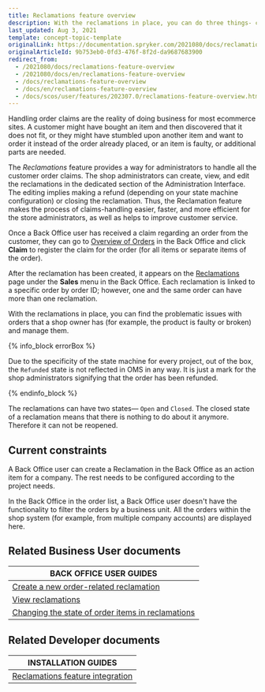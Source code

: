 ```yaml
---
title: Reclamations feature overview
description: With the reclamations in place, you can do three things- create a new connected order, return money paid for the order, or close the reclamation.
last_updated: Aug 3, 2021
template: concept-topic-template
originalLink: https://documentation.spryker.com/2021080/docs/reclamations-feature-overview
originalArticleId: 9b753eb0-0fd3-476f-8f2d-da9687683900
redirect_from:
  - /2021080/docs/reclamations-feature-overview
  - /2021080/docs/en/reclamations-feature-overview
  - /docs/reclamations-feature-overview
  - /docs/en/reclamations-feature-overview
  - /docs/scos/user/features/202307.0/reclamations-feature-overview.html
---
```


Handling order claims are the reality of doing business for most ecommerce sites. A customer might have bought an item and then discovered that it does not fit, or they might have stumbled upon another item and want to order it instead of the order already placed, or an item is faulty, or additional parts are needed.

The _Reclamations_ feature provides a way for administrators to handle all the customer order claims. The shop administrators can create, view, and edit the reclamations in the dedicated section of the Administration Interface. The editing implies making a refund (depending on your state machine configuration) or closing the reclamation. Thus, the Reclamation feature makes the process of claims-handling easier, faster, and more efficient for the store administrators, as well as helps to improve customer service.

Once a Back Office user has received a claim regarding an order from the customer, they can go to [Overview of Orders](/docs/pbc/all/order-management-system/{{page.version}}/base-shop/manage-in-the-back-office/reclamations/create-reclamations.html) in the Back Office and click **Claim** to register the claim for the order (for all items or separate items of the order).

After the reclamation has been created, it appears on the [Reclamations](/docs/pbc/all/order-management-system/{{page.version}}/base-shop/manage-in-the-back-office/reclamations/view-reclamations.html) page under the **Sales** menu in the Back Office. Each reclamation is linked to a specific order by order ID; however, one and the same order can have more than one reclamation.

With the reclamations in place, you can find the problematic issues with orders that a shop owner has (for example, the product is faulty or broken) and manage them.

{% info_block errorBox %}

Due to the specificity of the state machine for every project, out of the box, the `Refunded` state is not reflected in OMS in any way. It is just a mark for the shop administrators signifying that the order has been refunded.

{% endinfo_block %}

The reclamations can have two states— `Open` and `Closed`. The closed state of a reclamation means that there is nothing to do about it anymore. Therefore it can not be reopened.

## Current constraints

A Back Office user can create a Reclamation in the Back Office as an action item for a company. The rest needs to be configured according to the project needs.

In the Back Office in the order list, a Back Office user doesn't have the functionality to filter the orders by a business unit. All the orders within the shop system (for example, from multiple company accounts) are displayed here.

## Related Business User documents

|BACK OFFICE USER GUIDES|
|---|
| [Create a new order-related reclamation](/docs/pbc/all/order-management-system/{{page.version}}/base-shop/manage-in-the-back-office/reclamations/create-reclamations.html)  |
| [View reclamations](/docs/pbc/all/order-management-system/{{page.version}}/base-shop/manage-in-the-back-office/reclamations/view-reclamations.html)  |
| [Changing the state of order items in reclamations](/docs/pbc/all/order-management-system/{{page.version}}/base-shop/manage-in-the-back-office/reclamations/change-the-state-of-order-items-in-reclamations.html)  |

## Related Developer documents

| INSTALLATION GUIDES  |
|---------|
|[Reclamations feature integration](/docs/pbc/all/order-management-system/{{page.version}}/base-shop/install-and-upgrade/install-features/install-the-reclamations-feature.html)|
